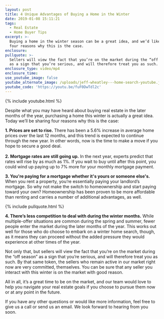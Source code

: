 ```yaml
---
layout: post
title: 4 Unique Advantages of Buying a Home in the Winter
date: 2019-01-08 15:11:21
tags:
  - Real Estate
  - Home Buyer Tips
excerpt: >-
  Buying a home in the winter season can be a great idea, and we’d like to share
  four reasons why this is the case.
enclosure:
pullquote: >-
  Sellers will view the fact that you’re on the market during the “off season”
  as a sign that you’re serious, and will therefore treat you as such.
enclosure_type: video/mp4
enclosure_time:
use_youtube_image: false
youtube_alternate_image: /uploads/jeff-wheatley---home-search-youtube.jpg
youtube_code: 'https://youtu.be/fuF0DwTdl2c'
---
```


{% include youtube.html %}

Despite what you may have heard about buying real estate in the later months of the year, purchasing a home this winter is actually a great idea. Today we’ll be sharing four reasons why this is the case:

**1. Prices are set to rise.** There has been a 5.6% increase in average home prices over the last 12 months, and this trend is expected to continue through the new year. In other words, now is the time to make a move if you hope to secure a good deal.&nbsp;<br><br>**2. Mortgage rates are still going up.** In the next year, experts predict that rates will rise by as much as 1%. If you wait to buy until after this point, you could wind up paying up to 7% more for your monthly mortgage payment.&nbsp;

**3. You're paying for a mortgage whether it's yours or someone else's.** When you rent a property, you’re essentially paying your landlord’s mortgage. So why not make the switch to homeownership and start paying toward your own? Homeownership has been proven to be more affordable than renting and carries a number of additional advantages, as well.

{% include pullquote.html %}

**4. There’s less competition to deal with during the winter months.** While multiple-offer situations are common during the spring and summer, fewer people enter the market during the later months of the year. This works out well for those who do choose to embark on a winter home search, though, as it means they can proceed without the added pressure they would experience at other times of the year.&nbsp;

Not only that, but sellers will view the fact that you’re on the market during the “off season” as a sign that you’re serious, and will therefore treat you as such. By that same token, the sellers who remain active in our market right now are very committed, themselves. You can be sure that any seller you interact with this winter is on the market with good reason.&nbsp;

All in all, it’s a great time to be on the market, and our team would love to help you navigate your real estate goals if you choose to pursue them now or at any point in the future.&nbsp;

If you have any other questions or would like more information, feel free to give us a call or send us an email. We look forward to hearing from you soon.